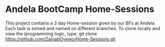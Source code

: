 # Andela BootCamp Home-Sessions
This project contains a 3 day Home-session given by our BFs at Andela. Each task is solved and named on different branches.
To clone locally and view the lprogramming logic, type; git clone https://github.com/ZainabOyewo/Home-Sessions.git

